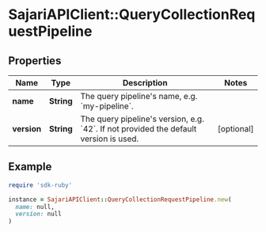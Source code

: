 # SajariAPIClient::QueryCollectionRequestPipeline

## Properties

| Name | Type | Description | Notes |
| ---- | ---- | ----------- | ----- |
| **name** | **String** | The query pipeline&#39;s name, e.g. &#x60;my-pipeline&#x60;. |  |
| **version** | **String** | The query pipeline&#39;s version, e.g. &#x60;42&#x60;.  If not provided the default version is used. | [optional] |

## Example

```ruby
require 'sdk-ruby'

instance = SajariAPIClient::QueryCollectionRequestPipeline.new(
  name: null,
  version: null
)
```

